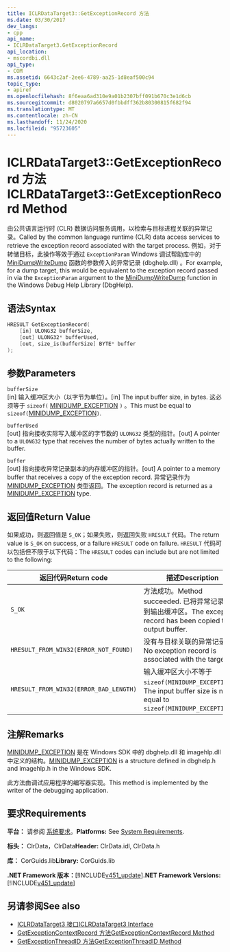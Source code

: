 ```yaml
---
title: ICLRDataTarget3::GetExceptionRecord 方法
ms.date: 03/30/2017
dev_langs:
- cpp
api_name:
- ICLRDataTarget3.GetExceptionRecord
api_location:
- mscordbi.dll
api_type:
- COM
ms.assetid: 6643c2af-2ee6-4789-aa25-1d8eaf500c94
topic_type:
- apiref
ms.openlocfilehash: 8f6eaa6ad310e9a01b2307bff091b670c3e1d6cb
ms.sourcegitcommit: d8020797a6657d0fbbdff362b80300815f682f94
ms.translationtype: MT
ms.contentlocale: zh-CN
ms.lasthandoff: 11/24/2020
ms.locfileid: "95723605"
---
```

# <a name="iclrdatatarget3getexceptionrecord-method"></a><span data-ttu-id="41cc9-102">ICLRDataTarget3::GetExceptionRecord 方法</span><span class="sxs-lookup"><span data-stu-id="41cc9-102">ICLRDataTarget3::GetExceptionRecord Method</span></span>

<span data-ttu-id="41cc9-103">由公共语言运行时 (CLR) 数据访问服务调用，以检索与目标进程关联的异常记录。</span><span class="sxs-lookup"><span data-stu-id="41cc9-103">Called by the common language runtime (CLR) data access services to retrieve the exception record associated with the target process.</span></span> <span data-ttu-id="41cc9-104">例如，对于转储目标，此操作等效于通过 `ExceptionParam` Windows 调试帮助库中的 [MiniDumpWriteDump](/windows/desktop/api/minidumpapiset/nf-minidumpapiset-minidumpwritedump) 函数的参数传入的异常记录 (dbghelp.dll) 。</span><span class="sxs-lookup"><span data-stu-id="41cc9-104">For example, for a dump target, this would be equivalent to the exception record passed in via the `ExceptionParam` argument to the [MiniDumpWriteDump](/windows/desktop/api/minidumpapiset/nf-minidumpapiset-minidumpwritedump) function in the Windows Debug Help Library (DbgHelp).</span></span>  
  
## <a name="syntax"></a><span data-ttu-id="41cc9-105">语法</span><span class="sxs-lookup"><span data-stu-id="41cc9-105">Syntax</span></span>  
  
```cpp  
HRESULT GetExceptionRecord(  
    [in] ULONG32 bufferSize,  
    [out] ULONG32* bufferUsed,  
    [out, size_is(bufferSize] BYTE* buffer  
);  
```  
  
## <a name="parameters"></a><span data-ttu-id="41cc9-106">参数</span><span class="sxs-lookup"><span data-stu-id="41cc9-106">Parameters</span></span>  

 `bufferSize`  
 <span data-ttu-id="41cc9-107">[in] 输入缓冲区大小（以字节为单位）。</span><span class="sxs-lookup"><span data-stu-id="41cc9-107">[in] The input buffer size, in bytes.</span></span> <span data-ttu-id="41cc9-108">这必须等于 `sizeof(` [MINIDUMP_EXCEPTION](/windows/win32/api/minidumpapiset/ns-minidumpapiset-minidump_exception) `)` 。</span><span class="sxs-lookup"><span data-stu-id="41cc9-108">This must be equal to `sizeof(`[MINIDUMP_EXCEPTION](/windows/win32/api/minidumpapiset/ns-minidumpapiset-minidump_exception)`)`.</span></span>  
  
 `bufferUsed`  
 <span data-ttu-id="41cc9-109">[out] 指向接收实际写入缓冲区的字节数的 `ULONG32` 类型的指针。</span><span class="sxs-lookup"><span data-stu-id="41cc9-109">[out] A pointer to a `ULONG32` type that receives the number of bytes actually written to the buffer.</span></span>  
  
 `buffer`  
 <span data-ttu-id="41cc9-110">[out] 指向接收异常记录副本的内存缓冲区的指针。</span><span class="sxs-lookup"><span data-stu-id="41cc9-110">[out] A pointer to a memory buffer that receives a copy of the exception record.</span></span> <span data-ttu-id="41cc9-111">异常记录作为 [MINIDUMP_EXCEPTION](/windows/win32/api/minidumpapiset/ns-minidumpapiset-minidump_exception) 类型返回。</span><span class="sxs-lookup"><span data-stu-id="41cc9-111">The exception record is returned as a [MINIDUMP_EXCEPTION](/windows/win32/api/minidumpapiset/ns-minidumpapiset-minidump_exception) type.</span></span>  
  
## <a name="return-value"></a><span data-ttu-id="41cc9-112">返回值</span><span class="sxs-lookup"><span data-stu-id="41cc9-112">Return Value</span></span>  

 <span data-ttu-id="41cc9-113">如果成功，则返回值是 `S_OK`；如果失败，则返回失败 `HRESULT` 代码。</span><span class="sxs-lookup"><span data-stu-id="41cc9-113">The return value is `S_OK` on success, or a failure `HRESULT` code on failure.</span></span> <span data-ttu-id="41cc9-114">`HRESULT` 代码可以包括但不限于以下代码：</span><span class="sxs-lookup"><span data-stu-id="41cc9-114">The `HRESULT` codes can include but are not limited to the following:</span></span>  
  
|<span data-ttu-id="41cc9-115">返回代码</span><span class="sxs-lookup"><span data-stu-id="41cc9-115">Return code</span></span>|<span data-ttu-id="41cc9-116">描述</span><span class="sxs-lookup"><span data-stu-id="41cc9-116">Description</span></span>|  
|-----------------|-----------------|  
|`S_OK`|<span data-ttu-id="41cc9-117">方法成功。</span><span class="sxs-lookup"><span data-stu-id="41cc9-117">Method succeeded.</span></span> <span data-ttu-id="41cc9-118">已将异常记录复制到输出缓冲区。</span><span class="sxs-lookup"><span data-stu-id="41cc9-118">The exception record has been copied to the output buffer.</span></span>|  
|`HRESULT_FROM_WIN32(ERROR_NOT_FOUND)`|<span data-ttu-id="41cc9-119">没有与目标关联的异常记录。</span><span class="sxs-lookup"><span data-stu-id="41cc9-119">No exception record is associated with the target.</span></span>|  
|`HRESULT_FROM_WIN32(ERROR_BAD_LENGTH)`|<span data-ttu-id="41cc9-120">输入缓冲区大小不等于 `sizeof(MINIDUMP_EXCEPTION)`。</span><span class="sxs-lookup"><span data-stu-id="41cc9-120">The input buffer size is not equal to `sizeof(MINIDUMP_EXCEPTION)`.</span></span>|  
  
## <a name="remarks"></a><span data-ttu-id="41cc9-121">注解</span><span class="sxs-lookup"><span data-stu-id="41cc9-121">Remarks</span></span>  

 <span data-ttu-id="41cc9-122">[MINIDUMP_EXCEPTION](/windows/win32/api/minidumpapiset/ns-minidumpapiset-minidump_exception) 是在 Windows SDK 中的 dbghelp.dll 和 imagehlp.dll 中定义的结构。</span><span class="sxs-lookup"><span data-stu-id="41cc9-122">[MINIDUMP_EXCEPTION](/windows/win32/api/minidumpapiset/ns-minidumpapiset-minidump_exception) is a structure defined in dbghelp.h and imagehlp.h in the Windows SDK.</span></span>  
  
 <span data-ttu-id="41cc9-123">此方法由调试应用程序的编写器实现。</span><span class="sxs-lookup"><span data-stu-id="41cc9-123">This method is implemented by the writer of the debugging application.</span></span>  
  
## <a name="requirements"></a><span data-ttu-id="41cc9-124">要求</span><span class="sxs-lookup"><span data-stu-id="41cc9-124">Requirements</span></span>  

 <span data-ttu-id="41cc9-125">**平台：** 请参阅 [系统要求](../../get-started/system-requirements.md)。</span><span class="sxs-lookup"><span data-stu-id="41cc9-125">**Platforms:** See [System Requirements](../../get-started/system-requirements.md).</span></span>  
  
 <span data-ttu-id="41cc9-126">**标头：** ClrData，ClrData</span><span class="sxs-lookup"><span data-stu-id="41cc9-126">**Header:** ClrData.idl, ClrData.h</span></span>  
  
 <span data-ttu-id="41cc9-127">**库：** CorGuids.lib</span><span class="sxs-lookup"><span data-stu-id="41cc9-127">**Library:** CorGuids.lib</span></span>  
  
 <span data-ttu-id="41cc9-128">**.NET Framework 版本：**[!INCLUDE[v451_update](../../../../includes/net-current-v451-nov-plus.md)]</span><span class="sxs-lookup"><span data-stu-id="41cc9-128">**.NET Framework Versions:** [!INCLUDE[v451_update](../../../../includes/net-current-v451-nov-plus.md)]</span></span>  
  
## <a name="see-also"></a><span data-ttu-id="41cc9-129">另请参阅</span><span class="sxs-lookup"><span data-stu-id="41cc9-129">See also</span></span>

- [<span data-ttu-id="41cc9-130">ICLRDataTarget3 接口</span><span class="sxs-lookup"><span data-stu-id="41cc9-130">ICLRDataTarget3 Interface</span></span>](iclrdatatarget3-interface.md)
- [<span data-ttu-id="41cc9-131">GetExceptionContextRecord 方法</span><span class="sxs-lookup"><span data-stu-id="41cc9-131">GetExceptionContextRecord Method</span></span>](iclrdatatarget3-getexceptioncontextrecord-method.md)
- [<span data-ttu-id="41cc9-132">GetExceptionThreadID 方法</span><span class="sxs-lookup"><span data-stu-id="41cc9-132">GetExceptionThreadID Method</span></span>](iclrdatatarget3-getexceptionthreadid-method.md)
